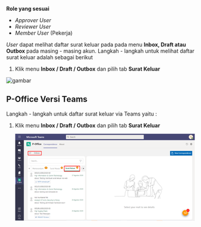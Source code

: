 **Role yang sesuai**

- *Approver User*
- *Reviewer User*
- *Member User* (Pekerja)

*User* dapat melihat daftar surat keluar pada pada menu **Inbox, Draft atau Outbox** pada masing - masing akun. Langkah - langkah untuk melihat daftar surat keluar adalah sebagai berikut

1. Klik menu **Inbox / Draft / Outbox** dan pilih tab **Surat Keluar**

![gambar](SC_Surat_Keluar/SK01.png)


## **P-Office Versi Teams**


Langkah - langkah untuk daftar surat keluar via Teams yaitu :

 1.	Klik menu **Inbox / Draft / Outbox** dan pilih tab **Surat Keluar**

    ![gambar](SuratKeluar/SK_Teams/SK01.png)
